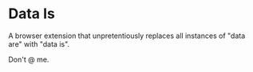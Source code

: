 # Data Is

A browser extension that unpretentiously replaces all instances of "data are" with "data is".

Don't @ me.
